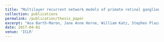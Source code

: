 ```yaml
---
title: "Multilayer recurrent network models of primate retinal ganglion cell responses"
collection: publications
permalink: /publication/thesis_paper
excerpt: "Asa Barth-Maron, Jane Anne Horne, William Katz, Stephen Plaza, Louis Scheffer, Isabel D'Alessandro, Ian Meinertzhagen, Wei-Chung Lee , Rachel Wilson. “Heterogenous populations of interneurons in the Drosophila antennal lobe support distinct computations that provide flexible coding across shifts in input statistics.” In preparation."
date: 2017-04-01
venue: 'ICLR'
---
```

